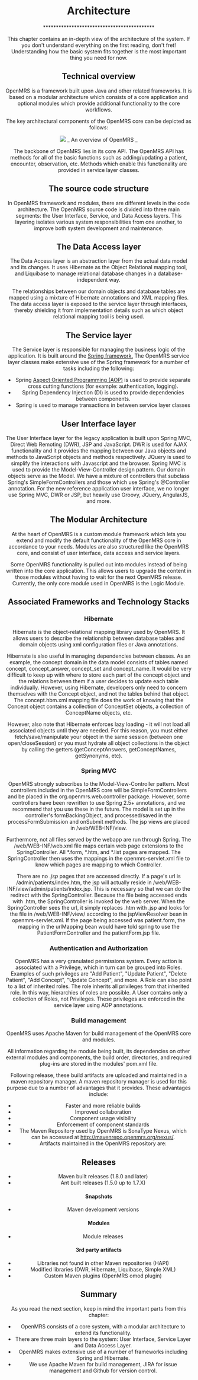 <center><h1> Architecture </h1>
*******************************************

This chapter contains an in-depth view of the architecture of the system. If you don't understand everything on the first reading, don't fret! Understanding how the basic system fits together is the most important thing you need for now.

## Technical overview 

OpenMRS is a framework built upon Java and other related frameworks. It is based on a modular architecture which consists of a core application and optional modules which provide additional functionality to the core workflows.

The key architectural components of the OpenMRS core can be depicted as follows:

![](http://write.flossmanuals.net/openmrs-developers-guide/architecture/static/Application-layers.png)
_ An overview of OpenMRS _

The backbone of OpenMRS lies in its core API. The OpenMRS API has methods for all of the basic functions such as adding/updating a patient, encounter, observation, etc. Methods which enable this functionality are provided in service layer classes. 

## The source code structure

In OpenMRS framework and modules, there are different levels in the code architecture. The OpenMRS source code is divided into three main segments: the User Interface, Service, and Data Access layers. This layering isolates various system responsibilities from one another, to improve both system development and maintenance.

## The Data Access layer

The Data Access layer is an abstraction layer from the actual data model and its changes. It uses Hibernate as the Object Relational mapping tool, and Liquibase to manage relational database changes in a database-independent way.

The relationships between our domain objects and database tables are mapped using a mixture of Hibernate annotations and XML mapping files. The data access layer is exposed to the service layer through interfaces, thereby shielding it from implementation details such as which object relational mapping tool is being used.

## The Service layer

The Service layer is responsible for managing the business logic of the application. It is built around the [Spring framework.](https://en.wikipedia.org/wiki/Spring_Framework) The OpenMRS service layer classes make extensive use of the Spring framework for a number of tasks including the following: 

* Spring [Aspect Oriented Programming (AOP)](https://en.wikipedia.org/wiki/Aspect-oriented_programming) is used to provide separate cross cutting functions (for example: authentication, logging).
* Spring Dependency Injection (DI) is used to provide dependencies between components.
* Spring is used to manage transactions in between service layer classes
## User Interface layer

The User Interface layer for the legacy application is built upon Spring MVC, Direct Web Remoting (DWR), JSP and JavaScript. DWR is used for AJAX functionality and it provides the mapping between our Java objects and methods to JavaScript objects and methods respectively. JQuery is used to simplify the interactions with Javascript and the browser. Spring MVC is used to provide the Model-View-Controller design pattern. Our domain objects serve as the Model. We have a mixture of controllers that subclass Spring's SimpleFormControllers and those which use Spring's @Controller annotation. For the new reference application user interface, we no longer use Spring MVC, DWR or JSP, but heavily use Groovy, JQuery, AngularJS, and more.

## The Modular Architecture

At the heart of OpenMRS is a custom module framework which lets you extend and modify the default functionality of the OpenMRS core in accordance to your needs. Modules are also structured like the OpenMRS core, and consist of user interface, data access and service layers.

Some OpenMRS functionality is pulled out into modules instead of being written into the core application. This allows users to upgrade the content in those modules without having to wait for the next OpenMRS release. Currently, the only core module used in OpenMRS is the Logic Module. 

## Associated Frameworks and Technology Stacks

### Hibernate

Hibernate is the object-relational mapping library used by OpenMRS. It allows users to describe the relationship between database tables and domain objects using xml configuration files or Java annotations.

Hibernate is also useful in managing dependencies between classes. As an example, the concept domain in the data model consists of tables named concept, concept_answer, concept_set and concept_name. It would be very difficult to keep up with where to store each part of the concept object and the relations between them if a user decides to update each table individually. However, using Hibernate, developers only need to concern themselves with the Concept object, and not the tables behind that object. The concept.hbm.xml mapping file does the work of knowing that the Concept object contains a collection of ConceptSet objects, a collection of ConceptName objects, etc.

However, also note that Hibernate enforces lazy loading - it will not load all associated objects until they are needed. For this reason, you must either fetch/save/manipulate your object in the same session (between one open/closeSession) or you must hydrate all object collections in the object by calling the getters (getConceptAnswers, getConceptNames, getSynonyms, etc).

### Spring MVC

OpenMRS strongly subscribes to the Model-View-Controller pattern. Most controllers included in the OpenMRS core will be SimpleFormControllers and be placed in the org.openmrs.web.controller package. However, some controllers have been rewritten to use Spring 2.5+ annotations, and we recommend that you use these in the future. The model is set up in the controller's formBackingObject, and processed/saved in the processFormSubmission and onSubmit methods. The jsp views are placed in /web/WEB-INF/view.

Furthermore, not all files served by the webapp are run through Spring. The /web/WEB-INF/web.xml file maps certain web page extensions to the SpringController. All \*.form, \*.htm, and \*.list pages are mapped. The SpringController then uses the mappings in the openmrs-servlet.xml file to know which pages are mapping to which Controller.

There are no .*jsp* pages that are accessed directly. If a page's url is /admin/patients/index.htm, the jsp will actually reside in /web/WEB-INF/view/admin/patients/index.jsp. This is necessary so that we can do the redirect with the SpringController. Because the file being accessed ends with .htm, the SpringController is invoked by the web server. When the SpringController sees the url, it simply replaces .htm with .jsp and looks for the file in /web/WEB-INF/view/ according to the jspViewResolver bean in openmrs-servlet.xml. If the page being accessed was patient.form, the mapping in the urlMapping bean would have told spring to use the PatientFormController and the patientForm.jsp file. 

### Authentication and Authorization

OpenMRS has a very granulated permissions system. Every action is associated with a Privilege, which in turn can be grouped into Roles. Examples of such privileges are "Add Patient", "Update Patient", "Delete Patient", "Add Concept", "Update Concept", and more. A Role can also point to a list of inherited roles. The role inherits all privileges from that inherited role. In this way, hierarchies of roles are possible. A User contains only a collection of Roles, not Privileges. These privileges are enforced in the service layer using AOP annotations.

### Build management

OpenMRS uses Apache Maven for build management of the OpenMRS core and modules. 

All information regarding the module being built, its dependencies on other external modules and components, the build order, directories, and required plug-ins are stored in the modules' pom.xml file. 

Following release, these build artifacts are uploaded and maintained in a maven repository manager. A maven repository manager is used for this purpose due to a number of advantages that it provides. These advantages include:

* Faster and more reliable builds
* Improved collaboration
* Component usage visibility
* Enforcement of component standards 
* The Maven Repository used by OpenMRS is SonaType Nexus, which can be accessed at http://mavenrepo.openmrs.org/nexus/. 
* Artifacts maintained in the OpenMRS repository are:

## Releases

* Maven built releases (1.8.0 and later)
* Ant built releases (1.5.0 up to 1.7.X)
#### Snapshots

* Maven development versions
#### Modules

* Module releases
#### 3rd party artifacts

* Libraries not found in other Maven repositories (HAPI)
* Modified libraries (DWR, Hibernate, Liquibase, Simple XML)
* Custom Maven plugins (OpenMRS omod plugin)
## Summary

As you read the next section, keep in mind the important parts from this chapter:

* OpenMRS consists of a core system, with a modular architecture to extend its functionality.
* There are three main layers to the system: User Interface, Service Layer and Data Access Layer.
* OpenMRS makes extensive use of a number of frameworks including Spring and Hibernate.
* We use Apache Maven for build management, JIRA for issue management and Github for version control.